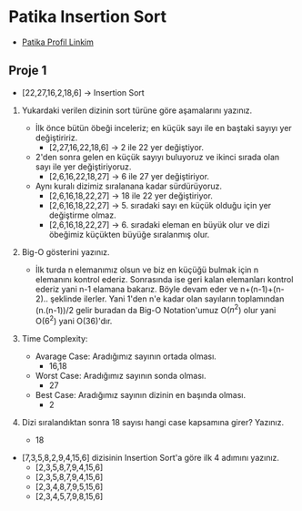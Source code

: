 # Patika Insertion Sort
- [Patika Profil Linkim](https://app.patika.dev/ilaydaydx)

## Proje 1
- [22,27,16,2,18,6] -> Insertion Sort  

1. Yukardaki verilen dizinin sort türüne göre aşamalarını yazınız.
    - İlk önce bütün öbeği inceleriz; en küçük sayı ile en baştaki sayıyı yer değiştiririz.
      - [2,27,16,22,18,6] -> 2 ile 22 yer değiştiyor.
    - 2'den sonra gelen en küçük sayıyı buluyoruz ve ikinci sırada olan sayı ile yer değiştiriyoruz.
      - [2,6,16,22,18,27] -> 6 ile 27 yer değiştiriyor.
    - Aynı kuralı dizimiz sıralanana kadar sürdürüyoruz.
      - [2,6,16,18,22,27] -> 18 ile 22 yer değiştiriyor.
      - [2,6,16,18,22,27] -> 5. sıradaki sayı en küçük olduğu için yer değiştirme olmaz.
      - [2,6,16,18,22,27] -> 6. sıradaki eleman en büyük olur ve dizi öbeğimiz küçükten büyüğe sıralanmış olur.    

2. Big-O gösterini yazınız. 

    - İlk turda n elemanımız olsun ve biz en küçüğü bulmak için n elemanını kontrol ederiz. Sonrasında ise geri kalan elemanları kontrol ederiz yani n-1 elamana bakarız. Böyle devam eder ve n+(n-1)+(n-2).. şeklinde ilerler. Yani 1'den n'e kadar olan sayıların toplamından (n.(n-1))/2 gelir buradan da Big-O Notation'umuz O($n^2$) olur yani O($6^2$) yani O(36)'dır.  


3. Time Complexity: 
   - Avarage Case: Aradığımız sayının ortada olması.
     - 16,18
   - Worst Case: Aradığımız sayının sonda olması.
     - 27
   - Best Case: Aradığımız sayının dizinin en başında olması.         
     - 2

4. Dizi sıralandıktan sonra 18 sayısı hangi case kapsamına girer? Yazınız.
   - 18

  - [7,3,5,8,2,9,4,15,6] dizisinin Insertion Sort'a göre ilk 4 adımını yazınız.
    - [2,3,5,8,7,9,4,15,6]
    - [2,3,5,8,7,9,4,15,6]
    - [2,3,4,8,7,9,5,15,6]
    - [2,3,4,5,7,9,8,15,6]